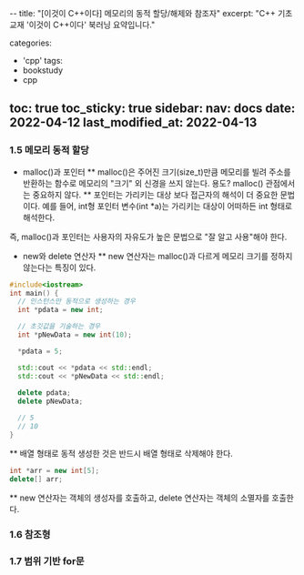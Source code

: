 --
title: "[이것이 C++이다] 메모리의 동적 할당/해제와 참조자"
excerpt: "C++ 기초 교재 '이것이 C++이다' 북러닝 요약입니다."

categories:
  - 'cpp'
tags:
  - bookstudy
  - cpp

toc: true
toc_sticky: true
sidebar:
  nav: docs
date: 2022-04-12
last_modified_at: 2022-04-13
---

### 1.5 메모리 동적 할당 

* malloc()과 포인터
** malloc()은 주어진 크기(size_t)만큼 메모리를 빌려 주소를 반환하는 함수로 메모리의 "크기" 외 신경을 쓰지 않는다. 용도? malloc() 관점에서는 중요하지 않다.
** 포인터는 가리키는 대상 보다 접근자의 해석이 더 중요한 문법이다. 예를 들어, int형 포인터 변수(int *a)는 가리키는 대상이 어떠하든 int 형태로 해석한다.

즉, malloc()과 포인터는 사용자의 자유도가 높은 문법으로 "잘 알고 사용"해야 한다. 

* new와 delete 연산자 
** new 연산자는 malloc()과 다르게 메모리 크기를 정하지 않는다는 특징이 있다.
```cpp
#include<iostream>
int main() {
  // 인스턴스만 동적으로 생성하는 경우
  int *pdata = new int;

  // 초깃값을 기술하는 경우
  int *pNewData = new int(10);

  *pdata = 5;

  std::cout << *pdata << std::endl;
  std::cout << *pNewData << std::endl;
  
  delete pdata;
  delete pNewData;

  // 5
  // 10
}
``` 
** 배열 형태로 동적 생성한 것은 반드시 배열 형태로 삭제해야 한다.
```cpp
int *arr = new int[5];
delete[] arr;
```
** new 연산자는 객체의 생성자를 호출하고, delete 연산자는 객체의 소멸자를 호출한다.

### 1.6 참조형 

### 1.7 범위 기반 for문